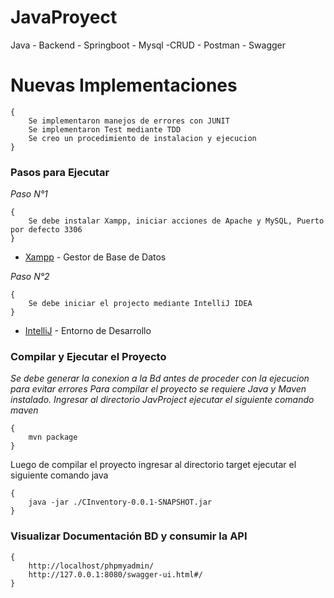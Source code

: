 # JavaProyect
Java - Backend - Springboot - Mysql -CRUD - Postman - Swagger

# Nuevas Implementaciones
    {
        Se implementaron manejos de errores con JUNIT
        Se implementaron Test mediante TDD
        Se creo un procedimiento de instalacion y ejecucion
    }
    
### Pasos para Ejecutar
_Paso N°1_

    {
        Se debe instalar Xampp, iniciar acciones de Apache y MySQL, Puerto por defecto 3306
    }
   * [Xampp](https://www.apachefriends.org/es/index.html) - Gestor de Base de Datos
   
_Paso N°2_

    {
        Se debe iniciar el projecto mediante IntelliJ IDEA
    }
   * [IntelliJ](https://www.jetbrains.com/es-es/idea/download/) - Entorno de Desarrollo

### Compilar y Ejecutar el Proyecto
_Se debe generar la conexion a la Bd antes de proceder con la ejecucion para evitar errores_
_Para compilar el proyecto se requiere Java y Maven instalado. Ingresar al directorio JavProject ejecutar el siguiente comando maven_

    {
        mvn package
    }


Luego de compilar el proyecto ingresar al directorio target ejecutar el siguiente comando java

    {
        java -jar ./CInventory-0.0.1-SNAPSHOT.jar
    }

### Visualizar Documentación BD y consumir la API

    {
        http://localhost/phpmyadmin/
        http://127.0.0.1:8080/swagger-ui.html#/
    }




